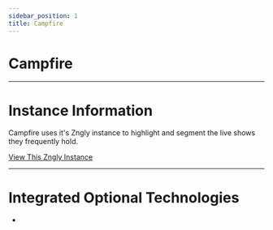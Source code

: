 ```yaml
---
sidebar_position: 1
title: Campfire
---
```


# Campfire
---

# Instance Information

Campfire uses it's Zngly instance to highlight and segment the live shows they frequently hold.

<a href="https://campfire.ditto.tv/" target="_blank">View This Zngly Instance</a>

---

# Integrated Optional Technologies

- 